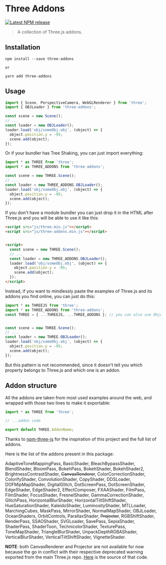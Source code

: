 # Three Addons

[![Latest NPM release](https://img.shields.io/npm/v/three-addons.svg)](https://www.npmjs.com/package/three-addons)

> A collection of Three.js addons.

## Installation
```
npm install --save three-addons

or

yarn add three-addons
```

## Usage
```js
import { Scene, PerspectiveCamera, WebGLRenderer } from 'three';
import { OBJLoader } from 'three-addons';

const scene = new Scene();
// ...
const loader = new OBJLoader();
loader.load('obj/someObj.obj', (object) => {
  object.position.y = -95;
  scene.add(object);
});
```


Or if your bundler has Tree Shaking, you can just import everything:
```js
import * as THREE from 'three';
import * as THREE_ADDONS from 'three-addons';

const scene = new THREE.Scene();
// ...
const loader = new THREE_ADDONS.OBJLoader();
loader.load('obj/someObj.obj', (object) => {
  object.position.y = -95;
  scene.add(object);
});
```

If you don't have a module bundler you can just drop it in the HTML after Three.js and you will be able to use it like this:
```html
<script src="js/three.min.js"></script>
<script src="js/three-addons.min.js"></script>


<script>
  const scene = new THREE.Scene();
  // ...
  const loader = new THREE_ADDONS.OBJLoader();
  loader.load('obj/someObj.obj', (object) => {
    object.position.y = -95;
    scene.add(object);
  });
</script>
```


Instead, if you want to mindlessly paste the examples of Three.js and its addons you find online, you can just do this:
```js
import * as THREEJS from 'three';
import * as THREE_ADDONS from 'three-addons';
const THREE = { ...THREEJS, ...THREE_ADDONS }; // you can also use Object.assign() or lodash's _.assign()


const scene = new THREE.Scene();
// ...
const loader = new THREE.OBJLoader();
loader.load('obj/someObj.obj', (object) => {
  object.position.y = -95;
  scene.add(object);
});
```
But this pattern is not recommended, since it doesn't tell you which property belongs to Three.js and which one is an addon.

## Addon structure
All the addons are taken from most used examples around the web, and wrapped with those two lines to make it exportable:
```js
import * as THREE from 'three';

// ...addon code

export default THREE.AddonName;
```

Thanks to [npm-three-js](https://github.com/JordanDelcros/npm-three-js) for the inspiration of this project and the full list of addons.

Here is the list of the addons present in this package:

AdaptiveToneMappingPass, BasicShader, BleachBypassShader, BlendShader, BloomPass, BokehPass, BokehShader, BokehShader2, BrightnessContrastShader, ~~CanvasRenderer~~, ColorCorrectionShader, ColorifyShader, ConvolutionShader, CopyShader, DDSLoader, DOFMipMapShader, DigitalGlitch, DotScreenPass, DotScreenShader, EdgeShader, EdgeShader2, EffectComposer, FXAAShader, FilmPass, FilmShader, FocusShader, FresnelShader, GammaCorrectionShader, GlitchPass, HorizontalBlurShader, HorizontalTiltShiftShader, HueSaturationShader, KaleidoShader, LuminosityShader, MTLLoader, MarchingCubes, MaskPass, MirrorShader, NormalMapShader, OBJLoader, OceanShaders, OrbitControls, ParallaxShader, ~~Projector~~, RGBShiftShader, RenderPass, SSAOShader, SVGLoader, SavePass, SepiaShader, ShaderPass, ShaderToon, TechnicolorShader, TexturePass, ToneMapShader, TriangleBlurShader, UnpackDepthRGBAShader, VerticalBlurShader, VerticalTiltShiftShader, VignetteShader.


**NOTE**: both CanvasRenderer and Projector are not available for now because the go in conflict with their respective deprecated warning exported from the main Three.js repo. [Here](https://github.com/mrdoob/three.js/blob/393b54a96464ca2725e548d02e3b48f386728c47/src/Three.Legacy.js#L1518) is the source of that code.
